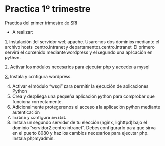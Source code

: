 # Practica 1º trimestre
Practica del primer trimestre de SRI

- A realizar:

[1.](https://github.com/AlvaroAMGX/Practica1trimestre/blob/main/Ejercicio1.md)  Instalación del servidor web apache. Usaremos dos dominios mediante el archivo hosts: centro.intranet y departamentos.centro.intranet. El primero servirá el contenido mediante wordpress y el segundo una aplicación en python.

[2.](https://github.com/AlvaroAMGX/Practica1trimestre/blob/main/Ejercicio2.md)  Activar los módulos necesarios para ejecutar php y acceder a mysql

[3.](https://github.com/AlvaroAMGX/Practica1trimestre/blob/main/Ejercicio3.md)  Instala y configura wordpress.

4.  Activar el módulo “wsgi” para permitir la ejecución de aplicaciones Python
5.  Crea y despliega una pequeña aplicación python para comprobar que funciona correctamente.
6.  Adicionalmente protegeremos el acceso a la aplicación python mediante autenticación
7.  Instala y configura awstat.
8.  Instala un segundo servidor de tu elección (nginx, lighttpd) bajo el dominio        “servidor2.centro.intranet”. Debes configurarlo para que sirva en el puerto 8080 y haz los cambios  necesarios para ejecutar php. Instala phpmyadmin.

